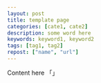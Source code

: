 ```yaml
---
layout: post
title: template page
categories: [cate1, cate2]
description: some word here
keywords: keyword1, keyword2
tags: [tag1, tag2]
repost: ["name", "url"]
---
```


Content here
「」